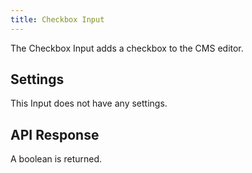 ```yaml
---
title: Checkbox Input
---
```


The Checkbox Input adds a checkbox to the CMS editor.

## Settings

This Input does not have any settings.

## API Response

A boolean is returned.